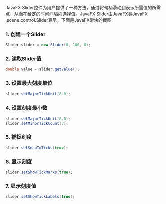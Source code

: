 JavaFX Slider控件为用户提供了一种方法，通过将句柄滑动到表示所需值的所需点，从而在给定的时间间隔内选择值。JavaFX Slider由JavaFX类JavaFX .scene.control.Slider表示。下面是JavaFX滑块的截图:

### 1. 创建一个Slider

```java
Slider slider = new Slider(0, 100, 0);
```

### 2. 读取Slider值

```java
double value = slider.getValue();
```

### 3. 设置最大刻度单位

```java
slider.setMajorTickUnit(8.0);
```

### 4. 设置刻度最小数

```java
slider.setMajorTickUnit(8.0);
slider.setMinorTickCount(3);
```

### 5. 捕捉刻度

```java
slider.setSnapToTicks(true);
```

### 6. 显示刻度

```java
slider.setShowTickMarks(true);
```

### 7. 显示刻度值

```java
slider.setShowTickLabels(true);
```